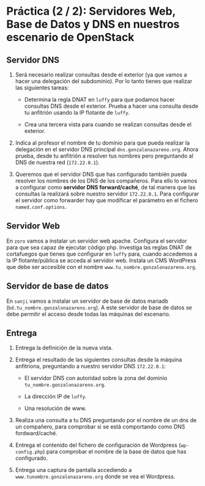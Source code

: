 # Práctica (2 / 2): Servidores Web, Base de Datos y DNS en nuestros escenario de OpenStack

## Servidor DNS

1. Será necesario realizar consultas desde el exterior (ya que vamos a hacer una delegación del subdominio). Por lo tanto tienes que realizar las siguientes tareas:

    - Determina la regla DNAT en `luffy` para que podamos hacer consultas DNS desde el exterior. Prueba a hacer una consulta desde tu anfitrión usando la IP flotante de `luffy`.

    - Crea una tercera vista para cuando se realizan consultas desde el exterior.

2. Indica al profesor el nombre de tu dominio para que pueda realizar la delegación en el servidor DNS principal `dns.gonzalonazareno.org`. Ahora prueba, desde tu anfitrión a resolver tus nombres pero preguntando al DNS de nuestra red (`172.22.0.1`).

3. Queremos que el servidor DNS que has configurado también pueda resolver los nombres de los DNS de los compañeros. Para ello lo vamos a configurar como **servidor DNS forward/caché**, de tal manera que las consultas la realizará sobre nuestro servidor `172.22.0.1`. Para configurar el servidor como forwarder hay que modificar el parámetro en el fichero `named.conf.options`.

## Servidor Web

En `zoro` vamos a instalar un servidor web apache. Configura el servidor para que sea capaz de ejecutar código php. Investiga las reglas DNAT de cortafuegos que tienes que configurar en `luffy` para, cuando accedemos a la IP flotante/pública se acceda al servidor web. Instala un CMS WordPress que debe ser accesible con el nombre `www.tu_nombre.gonzalonazareno.org`.

## Servidor de base de datos

En `sanji` vamos a instalar un servidor de base de datos mariadb (`bd.tu_nombre.gonzalonazareno.org`). A este servidor de base de datos se debe permitir el acceso desde todas las máquinas del escenario.

## Entrega

1. Entrega la definición de la nueva vista.

2. Entrega el resultado de las siguientes consultas desde la máquina anfitriona, preguntando a nuestro servidor DNS `172.22.0.1`:

    - El servidor DNS con autoridad sobre la zona del dominio `tu_nombre.gonzalonazareno.org`.

    - La dirección IP de `luffy`.

    - Una resolución de www.

3. Realiza una consulta a tu DNS preguntando por el nombre de un dns de un compañero, para comprobar si se está comportando como DNS fordward/caché.

4. Entrega el contenido del fichero de configuración de Wordpress (`wp-config.php`) para comprobar el nombre de la base de datos que has configurado.

5. Entrega una captura de pantalla accediendo a `www.tunombre.gonzalonazareno.org` donde se vea el Wordpress.